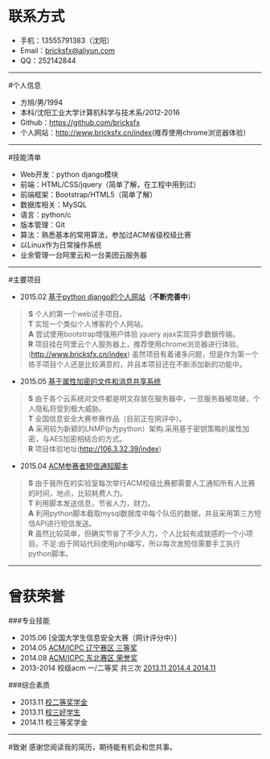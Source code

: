 # 联系方式
* 手机：13555791383（沈阳）
* Email：<bricksfx@aliyun.com>
* QQ：252142844

---

#个人信息
* 方旭/男/1994
* 本科/沈阳工业大学计算机科学与技术系/2012-2016
* Github：<https://github.com/bricksfx>
* 个人网站：<http://www.bricksfx.cn/index>(推荐使用chrome浏览器体验）


---

#技能清单
* Web开发：python django模块
* 前端：HTML/CSS/jquery（简单了解，在工程中用到过）
* 前端框架：Bootstrap/HTML5（简单了解）
* 数据库相关：MySQL
* 语言：python/c
* 版本管理：Git
* 算法：熟悉基本的常用算法，参加过ACM省级校级比赛
* 以Linux作为日常操作系统 
* 业余管理一台阿里云和一台美团云服务器

---

#主要项目
* 2015.02 [基于python django的个人网站](https://github.com/bricksfx/django_self_blog)（**不断完善中**）
> **S** 个人的第一个web试手项目。      
> **T** 实现一个类似个人博客的个人网站。      
> **A** 尝试使用bootstrap增强用户体验 jquery ajax实现异步数据传输。      
> **R** 项目挂在阿里云个人服务器上，推荐使用chrome浏览器进行体验。(http://www.bricksfx.cn/index) 虽然项目有着诸多问题，但是作为第一个练手项目个人还是比较满意的，并且本项目还在不断添加新的功能中。    

* 2015.05 [基于属性加密的文件和消息共享系统](https://github.com/bricksfx/ABE) 
> **S** 由于各个云系统对文件都是明文存放在服务器中，一旦服务器被攻破，个人隐私将受到极大威胁。      
> **T** 全国信息安全大赛参赛作品（目前正在网评中）。    
> **A** 采用较为新颖的LNMP(p为python）架构.采用基于密钥策略的属性加密，与AES加密相结合的方式。     
> **R** 项目体验地址(http://106.3.32.39/index)     


* 2015.04 [ACM参赛者短信通知脚本](https://github.com/bricksfx/smsbao)  
> **S** 由于我所在的实验室每次举行ACM校级比赛都需要人工通知所有人比赛的时间，地点，比较耗费人力。      
> **T** 利用脚本发送信息，节省人力，财力。    
> **A** 利用python脚本截取mysql数据库中每个队伍的数据，并且采用第三方短信API进行短信发送。     
> **R** 虽然比较简单，但确实节省了不少人力，个人比较有成就感的一个小项目。不足:由于网站代码使用php编写，所以每次发短信需要手工执行python脚本。      


---

# 曾获荣誉
###专业技能
* 2015.06   [全国大学生信息安全大赛（网计评分中）]  
* 2014.05   [ACM/ICPC 辽宁赛区 三等奖](https://github.com/bricksfx/resume_self/blob/master/acm_icpc_third.jpg)
* 2014.08   [ACM/ICPC 东北赛区 荣誉奖](https://github.com/bricksfx/resume_self/blob/master/acm_icpc_hornorable.jpg)  
* 2013-2014 校级acm 一/二等奖 共三次 [2013.11 ](https://github.com/bricksfx/resume_self/blob/master/acm_school_2.jpg)[2014.4 ](https://github.com/bricksfx/resume_self/blob/master/acm_school_1.jpg)[2014.11 ](https://github.com/bricksfx/resume_self/blob/master/acm_school_22.jpg)  


###综合素质
* 2013.11 [校二等奖学金](https://github.com/bricksfx/resume_self/blob/master/school_2.jpg) 
* 2013.11 [校三好学生](https://github.com/bricksfx/resume_self/blob/master/school_3.jpg)
* 2014.11 校三等奖学金 
       




---

#致谢
感谢您阅读我的简历，期待能有机会和您共事。
